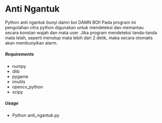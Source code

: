 # Anti Ngantuk
Python anti ngantuk bunyi damn boi DAMN BOI!
Pada program ini pengolahan citra python digunakan untuk mendeteksi dan memantau secara konstan wajah dan mata user. Jika program mendeteksi tanda-tanda mata lelah, seperti menutup mata lebih dari 2 detik, maka secara otomatis akan membunyikan alarm.

##### Requirements
 - numpy
- dlib
- pygame
- imutils
- opencv_python
- scipy
 

 
##### Usage
- Python anti_ngantuk.py

